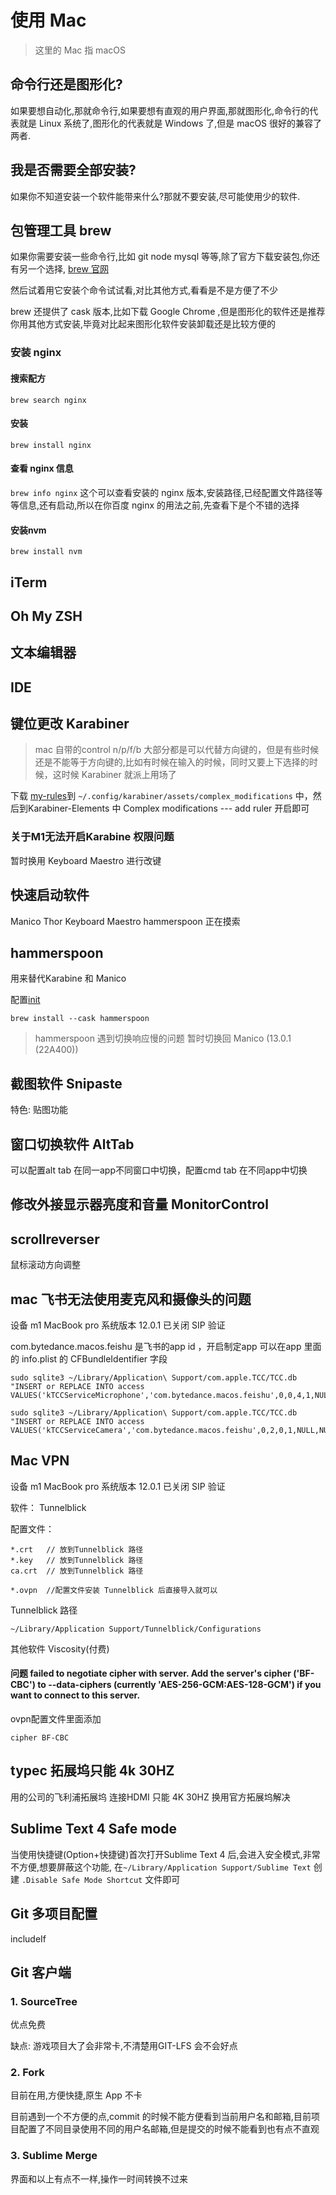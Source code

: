 # 使用 Mac
> 这里的 Mac 指 macOS

## 命令行还是图形化?
如果要想自动化,那就命令行,如果要想有直观的用户界面,那就图形化,命令行的代表就是 Linux 系统了,图形化的代表就是 Windows 了,但是 macOS 很好的兼容了两者.

## 我是否需要全部安装?
如果你不知道安装一个软件能带来什么?那就不要安装,尽可能使用少的软件.

## 包管理工具 brew
如果你需要安装一些命令行,比如 git node mysql 等等,除了官方下载安装包,你还有另一个选择, [ brew 官网](https://brew.sh/index_zh-cn)

然后试着用它安装个命令试试看,对比其他方式,看看是不是方便了不少

brew 还提供了 cask 版本,比如下载 Google Chrome ,但是图形化的软件还是推荐你用其他方式安装,毕竟对比起来图形化软件安装卸载还是比较方便的

### 安装 nginx
#### 搜索配方

`brew search nginx`

#### 安装
`brew install nginx`
#### 查看 nginx 信息
`brew info nginx`
这个可以查看安装的 nginx 版本,安装路径,已经配置文件路径等等信息,还有启动,所以在你百度 nginx 的用法之前,先查看下是个不错的选择

#### 安装nvm

`brew install nvm`

## iTerm

## Oh My ZSH

## 文本编辑器

## IDE
## 键位更改 Karabiner

> mac 自带的control n/p/f/b 大部分都是可以代替方向键的，但是有些时候还是不能等于方向键的,比如有时候在输入的时候，同时又要上下选择的时候，这时候 Karabiner 就派上用场了

下载 [my-rules](./my-rules.json)到 `~/.config/karabiner/assets/complex_modifications` 中，然后到Karabiner-Elements 中 Complex modifications --- add ruler 开启即可

### 关于M1无法开启Karabine 权限问题

暂时换用 Keyboard Maestro 进行改键


## 快速启动软件
Manico Thor Keyboard Maestro hammerspoon 正在摸索
## hammerspoon
用来替代Karabine 和 Manico

配置[init](./hammerspoon/init.lua)

`brew install --cask hammerspoon`

> hammerspoon 遇到切换响应慢的问题 暂时切换回 Manico (13.0.1 (22A400))
 
## 截图软件 Snipaste
特色: 贴图功能

## 窗口切换软件 AltTab
可以配置alt tab 在同一app不同窗口中切换，配置cmd tab 在不同app中切换
## 修改外接显示器亮度和音量 MonitorControl


## scrollreverser 
鼠标滚动方向调整


## mac 飞书无法使用麦克风和摄像头的问题
设备 m1 MacBook pro 系统版本 12.0.1 已关闭 SIP 验证

com.bytedance.macos.feishu 是飞书的app id ，开启制定app 可以在app 里面的 info.plist 的 CFBundleIdentifier 字段

```
sudo sqlite3 ~/Library/Application\ Support/com.apple.TCC/TCC.db "INSERT or REPLACE INTO access VALUES('kTCCServiceMicrophone','com.bytedance.macos.feishu',0,0,4,1,NULL,NULL,0,'UNUSED',NULL,0,1622199671);"

sudo sqlite3 ~/Library/Application\ Support/com.apple.TCC/TCC.db "INSERT or REPLACE INTO access VALUES('kTCCServiceCamera','com.bytedance.macos.feishu',0,2,0,1,NULL,NULL,NULL,'UNUSED',NULL,0,1608354323);"
```
## Mac VPN
设备 m1 MacBook pro 系统版本 12.0.1 已关闭 SIP 验证

软件：
Tunnelblick

配置文件：

```
*.crt   // 放到Tunnelblick 路径
*.key   // 放到Tunnelblick 路径
ca.crt  // 放到Tunnelblick 路径

*.ovpn  //配置文件安装 Tunnelblick 后直接导入就可以
```

Tunnelblick 路径

`~/Library/Application Support/Tunnelblick/Configurations` 

其他软件 Viscosity(付费)


#### 问题 failed to negotiate cipher with server. Add the server's cipher ('BF-CBC') to --data-ciphers (currently 'AES-256-GCM:AES-128-GCM') if you want to connect to this server.
ovpn配置文件里面添加
```
cipher BF-CBC
```

## typec 拓展坞只能 4k 30HZ
用的公司的飞利浦拓展坞 连接HDMI 只能 4K 30HZ 
换用官方拓展坞解决

## Sublime Text 4 Safe mode
当使用快捷键(Option+快捷键)首次打开Sublime Text 4 后,会进入安全模式,非常不方便,想要屏蔽这个功能, 在`~/Library/Application Support/Sublime Text` 创建
 `.Disable Safe Mode Shortcut` 文件即可


## Git 多项目配置

includeIf


## Git 客户端


### 1. SourceTree
优点免费

缺点: 游戏项目大了会非常卡,不清楚用GIT-LFS 会不会好点

### 2. Fork
目前在用,方便快捷,原生 App 不卡

目前遇到一个不方便的点,commit 的时候不能方便看到当前用户名和邮箱,目前项目配置了不同目录使用不同的用户名邮箱,但是提交的时候不能看到也有点不直观


### 3. Sublime Merge 

界面和以上有点不一样,操作一时间转换不过来






